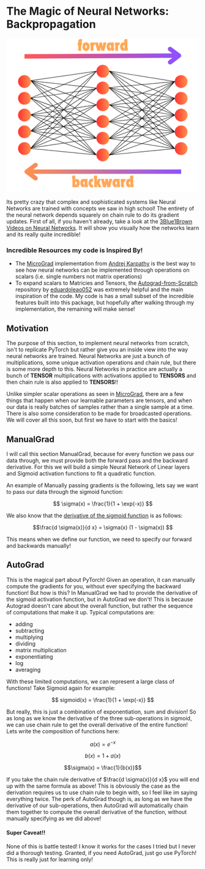 # The Magic of Neural Networks: Backpropagation

<img src="../src/visuals/backprop_vis.png" alt="drawing" width="600"/>

Its pretty crazy that complex and sophisticated systems like Neural Networks are trained with concepts we saw in high school! The entirety of the neural network depends squarely on chain rule to do its gradient updates. First of all, if you haven't already, take a look at the [3Blue1Brown Videos on Neural Networks](https://www.3blue1brown.com/topics/neural-networks). It will show you visually how the networks learn and its really quite incredible!

### Incredible Resources my code is Inspired By!
- The [MicroGrad](https://github.com/karpathy/micrograd) implementation from [Andrej Karpathy](https://github.com/karpathy) is the best way to see how neural networks can be implemented through operations on scalars (i.e. single numbers not matrix operations)
- To expand scalars to Matricies and Tensors, the [Autograd-from-Scratch](https://github.com/eduardoleao052/Autograd-from-scratch/tree/main) repository by [eduardoleao052](https://github.com/eduardoleao052) was extremely helpful and the main inspiration of the code. My code is has a small subset of the incredible features built into this package, but hopefully after walking through my implementation, the remaining will make sense!


## Motivation 

The purpose of this section, to implement neural networks from scratch, isn't to replicate PyTorch but rather give you an inside view into the way neural networks are trained. Neural Networks are just a bunch of multiplications, some unique activation operations and chain rule, but there is some more depth to this. Neural Networks in practice are actually a bunch of **TENSOR** multiplications with activations applied to **TENSORS** and then chain rule is also applied to **TENSORS**!! 

Unlike simpler scalar operations as seen in [MicroGrad](https://github.com/karpathy/micrograd), there are a few things that happen when our learnable parameters are tensors, and when our data is really batches of samples rather than a single sample at a time. There is also some consideration to be made for broadcasted operations. We will cover all this soon, but first we have to start with the basics!

## ManualGrad

I will call this section ManualGrad, because for every function we pass our data through, we must provide both the forward pass and the backward derivative. For this we will build a simple Neural Network of Linear layers and Sigmoid activation functions to fit a quadratic function. 
 
An example of Manually passing gradients is the following, lets say we want to pass our data through the sigmoid function: 


$$ \sigma(x) = \frac{1}{1 + \exp(-x)} $$

We also know that the [derivative of the sigmoid function](https://www.geeksforgeeks.org/derivative-of-the-sigmoid-function/) is as follows:

$$\frac{d \sigma(x)}{d x} = \sigma(x) (1 - \sigma(x)) $$

This means when we define our function, we need to specify our forward and backwards manually!


## AutoGrad

This is the magical part about PyTorch! Given an operation, it can manually compute the gradients for you, without ever specifying the backward function! But how is this? In ManualGrad we had to provide the derivative of the sigmoid activation function, but in AutoGrad we don't! This is because Autograd doesn't care about the overall function, but rather the sequence of computations that make it up. Typical computations are:
- adding
- subtracting
- multiplying
- dividing
- matrix multiplication
- exponentiating
- log
- averaging

With these limited computations, we can represent a large class of functions! Take Sigmoid again for example:

$$ sigmoid(x) = \frac{1}{1 + \exp(-x)} $$

But really, this is just a combination of exponentiation, sum and division! So as long as we know the derivative of the three sub-operations in sigmoid, we can use chain rule to get the overall derivative of the entire function! Lets write the composition of functions here:

$$a(x) = e^{-x}$$

$$b(x) = 1 + a(x)$$

$$\sigma(x) = \frac{1}{b(x)}$$

If you take the chain rule derivative of $\frac{d \sigma(x)}{d x}$ you will end up with the same formula as above! This is obviously the case as the derivation requires us to use chain rule to begin with, so I feel like im saying everything twice. The perk of AutoGrad though is, as long as we have the derivative of our sub-operations, then AutoGrad will automatically chain them together to compute the overall derivative of the function, without manually specifying as we did above!


#### Super Caveat!!

None of this is battle tested! I know it works for the cases I tried but I never did a thorough testing. Granted, if you need AutoGrad, just go use PyTorch! This is really just for learning only!